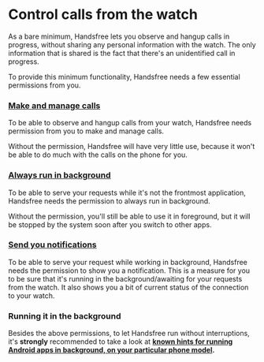 # Control calls from the watch

As a bare minimum, Handsfree lets you observe and hangup calls in progress, without sharing any personal information with the watch. The only information that is shared is the fact that there's an unidentified call in progress.

To provide this minimum functionality, Handsfree needs a few essential permissions from you.

### [Make and manage calls](permissions://?manifest=android.permission.CALL_PHONE,android.permission.ANSWER_PHONE_CALLS,android.permission.READ_PHONE_STATE)

To be able to observe and hangup calls from your watch, Handsfree needs permission from you to make and manage calls.

Without the permission, Handsfree will have very little use, because it won't be able to do much with the calls on the phone for you.

### [Always run in background](permissions://?battery_optimization)

To be able to serve your requests while it's not the frontmost application, Handsfree needs the permission to always run in background.

Without the permission, you'll still be able to use it in foreground, but it will be stopped by the system soon after you switch to other apps.

### [Send you notifications](permissions://?manifest=android.permission.POST_NOTIFICATIONS)

To be able to serve your request while working in background, Handsfree needs the permission to show you a notification. This is a measure for you to be sure that it's running in the background/awaiting for your requests from the watch. It also shows you a bit of current status of the connection to your watch.

### Running it in the background

Besides the above permissions, to let Handsfree run without interruptions, it's **strongly** recommended to take a look at **[known hints for running Android apps in background, on your particular phone model](do://doki).**


